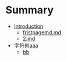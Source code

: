 # Summary

* [Introduction](README.md)
  * [fristpagemd.md](/fristpagemd.md)
  * [2.md](2md.md)
* 字符创[aaa](/aaa)
  * [bb](bb.md)



